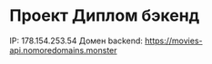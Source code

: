 # Проект Диплом бэкенд

IP: 178.154.253.54
Домен backend: https://movies-api.nomoredomains.monster


